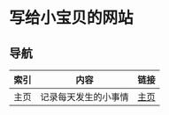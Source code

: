 # 写给小宝贝的网站

## 导航

| 索引 | 内容                 | 链接                |
| ---- | -------------------- | ------------------- |
| 主页 | 记录每天发生的小事情 | [主页](./main.html) |





